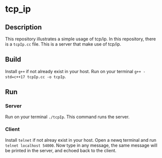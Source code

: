# tcp_ip

## Description
This repository illustrates a simple usage of tcp/ip. 
In this repository, there is a `tcpIp.cc` file. This is a server that make use of tcp/ip.

## Build
Install `g++` if not already exist in your host.
Run on your terminal `g++ -std=c++17 tcpIp.cc -o tcpIp`.

## Run
### Server
Run on your terminal `./tcpIp`. This command runs the server.

### Client
Install `telnet` if not alreay exist in your host.
Open a newq terminal and run `telnet localhost 54000`.
Now type in any message, the same message will be printed in the server, and echoed back to the client.
